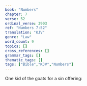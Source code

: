 ```yaml
---
book: "Numbers"
chapter: 7
verse: 52
ordinal_verse: 3903
ref: "Numbers 7:52"
translation: "KJV"
genre: "Law"
word_count: 9
topics: []
cross_references: []
grammar_tags: []
thematic_tags: []
tags: ["Bible","KJV","Numbers"]
---
```

One kid of the goats for a sin offering:
